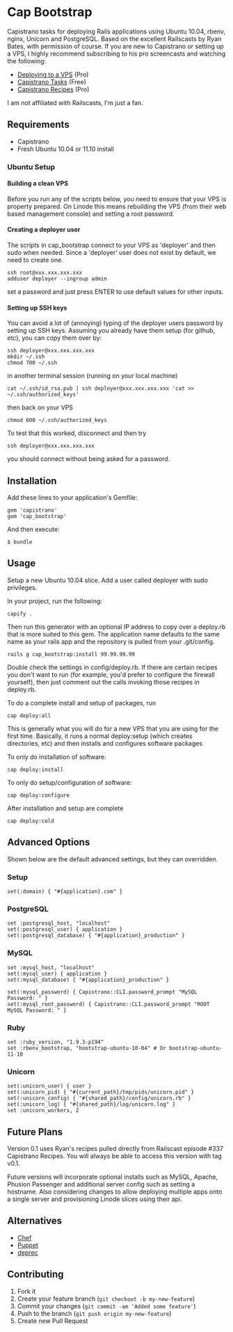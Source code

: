 # Cap Bootstrap

Capistrano tasks for deploying Rails applications using Ubuntu 10.04, rbenv, nginx, Unicorn and PostgreSQL. Based on the excellent Railscasts by Ryan Bates, with permission of course. If you are new to Capistrano or setting up a VPS, I highly recommend subscribing to his pro screencasts and watching the following:

* [Deploying to a VPS](http://railscasts.com/episodes/335-deploying-to-a-vps) (Pro)
* [Capistrano Tasks](http://railscasts.com/episodes/133-capistrano-tasks-revised) (Free)
* [Capistrano Recipes](http://railscasts.com/episodes/337-capistrano-recipes) (Pro)

I am not affiliated with Railscasts, I'm just a fan.

## Requirements

* Capistrano
* Fresh Ubuntu 10.04 or 11.10 install

### Ubuntu Setup
#### Building a clean VPS
Before you run any of the scripts below, you need to ensure that your VPS is property prepared.  On Linode this means rebuilding the VPS (from their web based management console) and setting a root password.

#### Creating a deployer user
The scripts in cap_bootstrap connect to your VPS as 'deployer' and then sudo when needed.  Since a 'deployer' user does not exist by default, we need to create one.

    ssh root@xxx.xxx.xxx.xxx
    adduser deployer --ingroup admin

set a password and just press ENTER to use default values for other inputs.

#### Setting up SSH keys
You can avoid a lot of (annoying) typing of the deployer users password by setting up SSH keys.  Assuming you already have them setup (for github, etc), you can copy them over by:

    ssh deployer@xxx.xxx.xxx.xxx
    mkdir ~/.ssh
    chmod 700 ~/.ssh

in another terminal session (running on your local machine)

    cat ~/.ssh/id_rsa.pub | ssh deployer@xxx.xxx.xxx.xxx 'cat >> ~/.ssh/authorized_keys'

then back on your VPS

    chmod 600 ~/.ssh/authorized_keys

To test that this worked, disconnect and then try

    ssh deployer@xxx.xxx.xxx.xxx

you should connect without being asked for a password.

## Installation

Add these lines to your application's Gemfile:

    gem 'capistrano'
    gem 'cap_bootstrap'

And then execute:

    $ bundle

## Usage

Setup a new Ubuntu 10.04 slice. Add a user called deployer with sudo privileges.

In your project, run the following:

    capify .

Then run this generator with an optional IP address to copy over a deploy.rb that is more suited to this gem.
The application name defaults to the same name as your rails app and the repository is pulled from your .git/config.

    rails g cap_bootstrap:install 99.99.99.99

Double check the settings in config/deploy.rb.  If there are certain recipes you don't want to run (for example, you'd prefer to configure the firewall yourself), then just comment out the calls invoking those recipes in deploy.rb.

To do a complete install and setup of packages, run

	cap deploy:all

This is generally what you will do for a new VPS that you are using for the first time.  Basically, it runs a normal deploy:setup (which creates directories, etc) and then installs and configures software packages

To only do installation of software:

	cap deploy:install

To only do setup/configuration of software:

	cap deploy:configure

After installation and setup are complete

    cap deploy:cold

## Advanced Options

Shown below are the default advanced settings, but they can overridden.

### Setup

    set(:domain) { "#{application}.com" }

### PostgreSQL

    set :postgresql_host, "localhost"
    set(:postgresql_user) { application }
    set(:postgresql_database) { "#{application}_production" }

### MySQL
	set :mysql_host, "localhost"
	set(:mysql_user) { application }
	set(:mysql_database) { "#{application}_production" }

	set(:mysql_password) { Capistrano::CLI.password_prompt "MySQL Password: " }
	set(:mysql_root_password) { Capistrano::CLI.password_prompt "ROOT MySQL Password: " }

### Ruby

    set :ruby_version, "1.9.3-p194"
    set :rbenv_bootstrap, "bootstrap-ubuntu-10-04" # Or bootstrap-ubuntu-11-10

### Unicorn

    set(:unicorn_user) { user }
    set(:unicorn_pid) { "#{current_path}/tmp/pids/unicorn.pid" }
    set(:unicorn_config) { "#{shared_path}/config/unicorn.rb" }
    set(:unicorn_log) { "#{shared_path}/log/unicorn.log" }
    set :unicorn_workers, 2

## Future Plans

Version 0.1 uses Ryan's recipes pulled directly from Railscast episode #337 Capistrano Recipes. You will always be able to access this version
with tag v0.1.

Future versions will incorporate optional installs such as MySQL, Apache, Phusion Passenger and additional server config such as setting a hostname.
Also considering changes to allow deploying multiple apps onto a single server and provisioning Linode slices using their api.

## Alternatives

* [Chef](http://www.opscode.com/chef/)
* [Puppet](http://puppetlabs.com/)
* [deprec](http://deprec.org/)

## Contributing

1. Fork it
2. Create your feature branch (`git checkout -b my-new-feature`)
3. Commit your changes (`git commit -am 'Added some feature'`)
4. Push to the branch (`git push origin my-new-feature`)
5. Create new Pull Request

